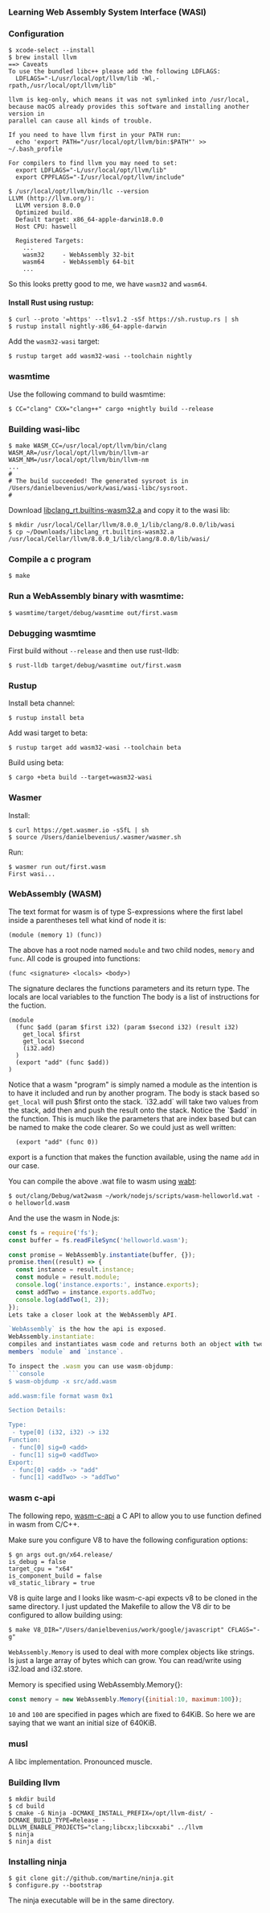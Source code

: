 ### Learning Web Assembly System Interface (WASI)

### Configuration
```console
$ xcode-select --install
$ brew install llvm
==> Caveats
To use the bundled libc++ please add the following LDFLAGS:
  LDFLAGS="-L/usr/local/opt/llvm/lib -Wl,-rpath,/usr/local/opt/llvm/lib"

llvm is keg-only, which means it was not symlinked into /usr/local,
because macOS already provides this software and installing another version in
parallel can cause all kinds of trouble.

If you need to have llvm first in your PATH run:
  echo 'export PATH="/usr/local/opt/llvm/bin:$PATH"' >> ~/.bash_profile

For compilers to find llvm you may need to set:
  export LDFLAGS="-L/usr/local/opt/llvm/lib"
  export CPPFLAGS="-I/usr/local/opt/llvm/include"
```

```console
$ /usr/local/opt/llvm/bin/llc --version
LLVM (http://llvm.org/):
  LLVM version 8.0.0
  Optimized build.
  Default target: x86_64-apple-darwin18.0.0
  Host CPU: haswell

  Registered Targets:
    ...
    wasm32     - WebAssembly 32-bit
    wasm64     - WebAssembly 64-bit
    ...
```
So this looks pretty good to me, we have `wasm32` and `wasm64`.

#### Install Rust using rustup:
```console
$ curl --proto '=https' --tlsv1.2 -sSf https://sh.rustup.rs | sh
$ rustup install nightly-x86_64-apple-darwin
```
Add the `wasm32-wasi` target:
```console
$ rustup target add wasm32-wasi --toolchain nightly
```

### wasmtime
Use the following command to build wasmtime:
```console
$ CC="clang" CXX="clang++" cargo +nightly build --release
```

### Building wasi-libc
```console
$ make WASM_CC=/usr/local/opt/llvm/bin/clang WASM_AR=/usr/local/opt/llvm/bin/llvm-ar WASM_NM=/usr/local/opt/llvm/bin/llvm-nm
...
#
# The build succeeded! The generated sysroot is in /Users/danielbevenius/work/wasi/wasi-libc/sysroot.
#

```
Download [libclang_rt.builtins-wasm32.a](https://github.com/jedisct1/libclang_rt.builtins-wasm32.a)
and copy it to the wasi lib:
```console
$ mkdir /usr/local/Cellar/llvm/8.0.0_1/lib/clang/8.0.0/lib/wasi
$ cp ~/Downloads/libclang_rt.builtins-wasm32.a /usr/local/Cellar/llvm/8.0.0_1/lib/clang/8.0.0/lib/wasi/
```

### Compile a c program
```console
$ make
```

### Run a WebAssembly binary with wasmtime:
```console
$ wasmtime/target/debug/wasmtime out/first.wasm

```

### Debugging wasmtime
First build without `--release` and then use rust-lldb:
```console
$ rust-lldb target/debug/wasmtime out/first.wasm
```

### Rustup 
Install beta channel:
```console
$ rustup install beta
```
Add wasi target to beta:
```console
$ rustup target add wasm32-wasi --toolchain beta
```
Build using beta:
```console
$ cargo +beta build --target=wasm32-wasi
```

### Wasmer
Install:
```console
$ curl https://get.wasmer.io -sSfL | sh
$ source /Users/danielbevenius/.wasmer/wasmer.sh
```
Run:
```console
$ wasmer run out/first.wasm
First wasi...
```

### WebAssembly (WASM)
The text format for wasm is of type S-expressions where the first label inside 
a parentheses tell what kind of node it is:
```wasm
(module (memory 1) (func))
```
The above has a root node named `module` and two child nodes, `memory` and `func`.
All code is grouped into functions:
```wasm
(func <signature> <locals> <body>)
```
The signature declares the functions parameters and its return type.
The locals are local variables to the function
The body is a list of instructions for the fuction.

```wasm
(module
  (func $add (param $first i32) (param $second i32) (result i32)
    get_local $first
    get_local $second
    (i32.add)
  )
  (export "add" (func $add))
)
```
Notice that a wasm "program" is simply named a module as the intention is to have 
it included and run by another program.
The body is stack based so `get_local` will push $first onto the stack. 
`i32.add` will take two values from the stack, add then and push the result onto
the stack.
Notice the `$add` in the function. This is much like the parameters that are 
index based but can be named to make the code clearer. So we could just as well
written:
```wasm
  (export "add" (func 0))
```
export is a function that makes the function available, using the name `add` in 
our case.

You can compile the above .wat file to wasm using [wabt](https://github.com/WebAssembly/wabt):
```console
$ out/clang/Debug/wat2wasm ~/work/nodejs/scripts/wasm-helloworld.wat -o helloworld.wasm
```
And the use the wasm in Node.js:
```javascript
const fs = require('fs');
const buffer = fs.readFileSync('helloworld.wasm');

const promise = WebAssembly.instantiate(buffer, {});
promise.then((result) => {
  const instance = result.instance;
  const module = result.module;
  console.log('instance.exports:', instance.exports);
  const addTwo = instance.exports.addTwo;
  console.log(addTwo(1, 2));
});
Lets take a closer look at the WebAssembly API.

`WebAssembly` is the how the api is exposed.
WebAssembly.instantiate:
compiles and instantiates wasm code and returns both an object with two
members `module` and `instance`.

To inspect the .wasm you can use wasm-objdump:
```console
$ wasm-objdump -x src/add.wasm

add.wasm:file format wasm 0x1

Section Details:

Type:
 - type[0] (i32, i32) -> i32
Function:
 - func[0] sig=0 <add>
 - func[1] sig=0 <addTwo>
Export:
 - func[0] <add> -> "add"
 - func[1] <addTwo> -> "addTwo"
```

### wasm c-api
The following repo, [wasm-c-api](https://github.com:rossberg/wasm-c-api) a C API to allow you
to use function defined in wasm from C/C++.

Make sure you configure V8 to have the following configuration options:
```console
$ gn args out.gn/x64.release/
is_debug = false
target_cpu = "x64"
is_component_build = false
v8_static_library = true
```

V8 is quite large and I looks like wasm-c-api expects v8 to be cloned in the
same directory. I just updated the Makefile to allow the V8 dir to be configured
to allow building using:
```console
$ make V8_DIR="/Users/danielbevenius/work/google/javascript" CFLAGS="-g"
```

`WebAssembly.Memory` is used to deal with more complex objects like strings. Is
just a large array of bytes which can grow. You can read/write using i32.load
and i32.store.

Memory is specified using WebAssembly.Memory{}:
```javascript
const memory = new WebAssembly.Memory({initial:10, maximum:100});
```
`10` and `100` are specified in pages which are fixed to 64KiB.
So here we are saying that we want an initial size of 640KiB.

### musl
A libc implementation. Pronounced muscle.

### Building llvm
```console
$ mkdir build
$ cd build
$ cmake -G Ninja -DCMAKE_INSTALL_PREFIX=/opt/llvm-dist/ -DCMAKE_BUILD_TYPE=Release -DLLVM_ENABLE_PROJECTS="clang;libcxx;libcxxabi" ../llvm
$ ninja
$ ninja dist
```

### Installing ninja
```console
$ git clone git://github.com/martine/ninja.git
$ configure.py --bootstrap
```
The ninja executable will be in the same directory.
